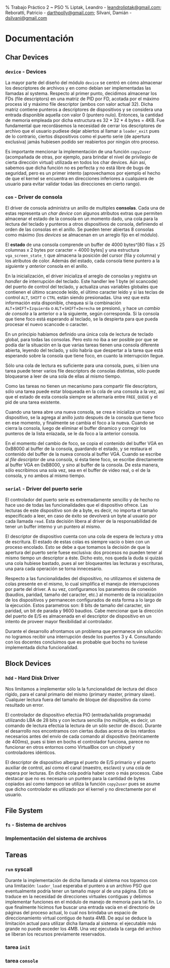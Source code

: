 % Trabajo Práctico 2 ~ PSO
% Liptak, Leandro - leandroliptak@gmail.com; Reboratti, Patricio - darthpolly@gmail.com; Silvani, Damián - dsilvani@gmail.com

Documentación
=============

Char Devices
------------

### `device` - Devices

La mayor parte del diseño del módulo `device` se centró en cómo almacenar los descriptores de archivos y en como debían ser implementadas las llamadas al systema. Respecto al primer punto, decidimos almacenar los FDs (file descriptors) en una matriz de PID por FD, acotada por el máximo process id y máximo file descriptor (ambos con valor actual 32). Dicha matriz contiene punteros a descriptores de dispositivos y se considera una entrada disponible aquella con valor 0 (puntero nulo). Entonces, la cantidad de memoria empleada por dicha estructura es 32 * 32 * 4 bytes = 4KB. Fue fundamental que recordásemos la necesidad de cerrar los descriptores de archivo que el usuario pudiese dejar abiertos al llamar a `loader_exit` pues de lo contrario, ciertos dispositivos como el puerto serie (de apertura exclusiva) jamás hubiesen podido ser reabiertos por ningún otro proceso.

Es importante mencionar la implementación de una función `copy2user` (acompañada de otras, por ejemplo, para brindar el nivel de privilegio de cierta dirección virtual) utilizada en todos los char devices. Aún así, sabemos que dicha función no es perfecta y no está libre de bugs de seguridad, pero es un primer intento (aprovechamos por ejemplo el hecho de que el kernel se encuentra en direcciones inferiores a cualquiera de usuario para evitar validar todas las direcciones en cierto rango).

### `con` - Driver de consola

El driver de consola administra un anillo de multiples **consolas**. Cada una de
estas representa un *char device* con algunos atributos extras que permiten
almacenar el estado de la consola en un momento dado, una cola para la lectura
del teclado y punteros a otros dispositivos de consola, definiendo el orden de
las consolas en el anillo. Se pueden tener abiertas 8 consolas como máximo (los
*devices* se almacenan en un arreglo fijo en el módulo).

El **estado** de una consola comprende un buffer de 4000 bytes^[80 filas x 25
columnas x 2 bytes por caracter = 4000 bytes] y una estructura
`vga_screen_state_t` que almacena la posición del cursor (fila y columna) y los
atributos de color. Además del estado, cada consola tiene puntero a la
*siguiente* y *anterior* consola en el anillo.

En la inicialización, el driver inicializa el arreglo de consolas y registra un
*handler* de interrupción del teclado. Este handler lee 1 byte (el scancode) del
puerto de control del teclado, y actualiza unas variables globales que contienen
el último scancode leído, el último caracter leído y si las teclas de control
`ALT`, `SHIFT` o `CTRL` están siendo presionadas. Una vez que esta información
esta disponible, chequea si la combinación `ALT`+`SHIFT`+`Izquierda` o
`ALT`+`SHIFT`+`Derecha` se presionó, y hace un *cambio de consola* a la anterior
o a la siguiente, según corresponda. Si la consola que tiene foco está esperando
al teclado, se la despierta para que pueda procesar el nuevo scancode o
caracter.

En un principio habíamos definido una única cola de lectura de teclado global,
para todas las consolas. Pero esto no iba a ser posible por que se podía dar la
situación en la que varias tareas tienen una consola diferente abierta, leyendo
del teclado, y sólo habría que despertar a la tarea que está esperando sobre la
consola que tiene foco, en cuanto la interrupción llegue.

Sólo una cola de lectura es suficiente para una consola, pues, si bien una
tarea puede tener varios file descriptors de consolas distintas, sólo puede
bloquearse a leer de una sola de ellas al mismo tiempo.

Como las tareas no tienen un mecanismo para compartir file descriptors, sólo
una tarea puede estar bloqueada en la cola de una consola a la vez, así que el
estado de esta consola siempre se alternaría entre `FREE_QUEUE` y el pid de una
tarea existente.

Cuando una tarea abre una nueva consola, se crea e inicializa un nuevo
dispositivo, se la agrega al anillo justo después de la consola que tiene foco
en ese momento, y finalmente se cambia el foco a la nueva. Cuando se cierra la
consola, luego de eliminar el buffer dinamico y corregir los punteros de la
lista enlazada, se le da foco a la anterior consola.

En el momento del cambio de foco, se copia el contenido del buffer VGA en
0xB8000 al buffer de la consola, guardando el estado, y se restaura el
contenido del buffer de la nueva consola al buffer VGA. Cuando se escribe al
*file descriptor* de una consola, si ésta tiene foco, se escribe directamente
al buffer VGA en 0xB8000, y sino al buffer de la consola. De esta manera, sólo
escribimos una sola vez, sea en el buffer de video real, o el de la consola, y
no ambos al mismo tiempo.

### `serial` - Driver del puerto serie

El controlador del puerto serie es extremadamente sencillo y de hecho no hace uso de todas las funcionalidades que el dispositivo ofrece. Las lecturas de este dispositivo son de a byte, es decir, no importa el tamaño especificado a leer, en caso de éxito se devolverá un byte al usuario por cada llamada `read`. Esta decisión libera al driver de la responsabilidad de tener un buffer interno y un puntero al mismo.

El descriptor de dispositivo cuenta con una cola de espera de lectura y otra de escritura. El estado de estas colas es siempre vacío o bien con un proceso encolado. Esto se debe a que tomamos la decisión de que la apertura del puerto serie fuese exclusiva: dos procesos no pueden tener al mismo tiempo un descriptor a éste. Dicho esto, nos queda la duda si quizás una cola hubiese bastado, pues al ser bloqueantes las lecturas y escrituras, una para cada operación se torna innecesario.

Respecto a las funcionalidades del dispositivo, no utilizamos el sistema de colas presente en el mismo, lo cual simplifica el manejo de interrupciones por parte del driver. A su vez, configuramos los parametros de conexión (baudios, paridad, tamaño del caracter, etc.) al momento de la inicialización de los dispositivos y permanecen configurados de esta forma a lo largo de la ejecución. Estos parametros son: 8 bits de tamaño del caracter, sin paridad, un bit de parada y 9600 baudios. Cabe mencionar que la dirección del puerto de E/S es almacenada en el descriptor de dispositivo en un intento de proveer mayor flexibilidad al controlador.

Durante el desarrollo afrontamos un problema que permanece sin solución: no logramos recibir una interrupción desde los puertos 3 y 4. Consultando con los docentes concluimos que es probable que bochs no tuviese implementada dicha funcionalidad.

Block Devices
-------------

### `hdd` - Hard Disk Driver

Nos limitamos a implementar sólo la la funcionalidad de lectura del disco rígido, para el canal primario del mismo (primary master, primary slave). Cualquier lectura fuera del tamaño de bloque del dispositivo da como resultado un error.

El controlador de dispositivo efectúa PIO (entrada/salida programada) utilizando LBA de 28 bits y con lectura sencilla (no múltiple, es decir, un comando de lectura efectúa la lectura de un sólo sector de disco). Durante el desarrollo nos encontramos con ciertas dudas acerca de los retardos necesarios antes del envío de cada comando al dispositivo (teóricamente de 400ms), pues si bien en bochs el controlador funciona, parece no funcionar en otros entornos como VirtualBox con un chipset y controladores idénticos.

El descriptor de dispositivo alberga el puerto de E/S primario y el puerto auxiliar de control, así como el canal (maestro, esclavo) y una cola de espera por lecturas. En dicha cola podría haber cero o más procesos. Cabe destacar que no es necesario un puntero para la cantidad de bytes copiados así como tampoco se utiliza la función `copy2user` pues se asume que dicho controlador es utilizado por el kernel y no directamente por el usuario.

File System
-----------

### `fs` - Sistema de archivos

### Implementación del sistema de archivos

Tareas
------

### `run` syscall

Durante la implementación de dicha llamada al sistema nos topamos con una limitación: `loader_load` esperaba el puntero a un archivo PSO que eventualmente podría tener un tamaño mayor al de una página. Esto se traduce en la necesidad de direcciones virtuales contiguas y debimos implementar funciones en el módulo de manejo de memoria para tal fin. Lo que finalmente hicimos fue buscar una entrada vacía en el directorio de páginas del proceso actual, lo cual nos brindaba un espacio de direccionamiento virtual contiguo de hasta 4MB. De aquí se deduce la limitación actual para utilizar dicha llamada al sistema: el ejecutable más grande no puede exceder los 4MB. Una vez ejecutada la carga del archivo se liberan los recursos previamente reservados.

### tarea `init`

### tarea `console`

